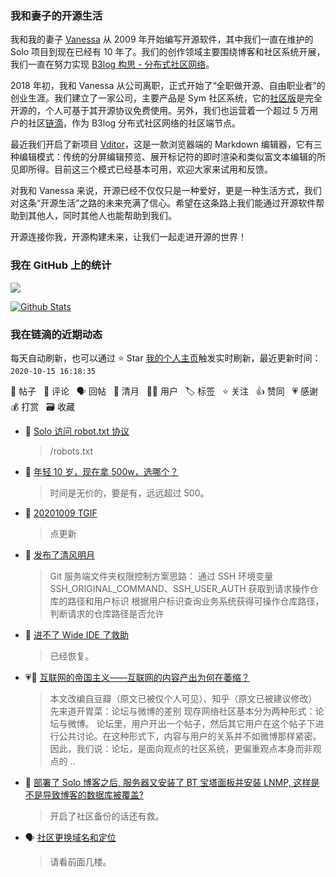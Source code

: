 ### 我和妻子的开源生活

我和我的妻子 [Vanessa](https://github.com/Vanessa219) 从 2009 年开始编写开源软件，其中我们一直在维护的 Solo 项目到现在已经有 10 年了。我们的创作领域主要围绕博客和社区系统开展，我们一直在努力实现 [B3log 构思 - 分布式社区网络](https://hacpai.com/article/1546941897596)。

2018 年初，我和 Vanessa 从公司离职，正式开始了“全职做开源、自由职业者”的创业生涯。我们建立了一家公司，主要产品是 Sym 社区系统，它的[社区版](https://github.com/88250/symphony)是完全开源的，个人可基于其开源协议免费使用。另外，我们也运营着一个超过 5 万用户的社区[链滴](https://hacpai.com)，作为 B3log 分布式社区网络的社区端节点。

最近我们开启了新项目 [Vditor](https://github.com/Vanessa219/vditor)，这是一款浏览器端的 Markdown 编辑器，它有三种编辑模式：传统的分屏编辑预览、展开标记符的即时渲染和类似富文本编辑的所见即所得。目前这三个模式已经基本可用，欢迎大家来试用和反馈。

对我和 Vanessa 来说，开源已经不仅仅只是一种爱好，更是一种生活方式，我们对这条“开源生活”之路的未来充满了信心。希望在这条路上我们能通过开源软件帮助到其他人，同时其他人也能帮助到我们。

开源连接你我，开源构建未来，让我们一起走进开源的世界！

### 我在 GitHub 上的统计

<a title="Hits" target="_blank" href="https://github.com/88250/88250"><img src="https://hits.b3log.org/88250/88250.svg"></a>

[![Github Stats](https://github-readme-stats.vercel.app/api?username=88250&show_icons=true)](https://github.com/88250)

<!--events start -->

### 我在链滴的近期动态

每天自动刷新，也可以通过 ⭐️ Star [我的个人主页](https://github.com/88250/88250)触发实时刷新，最近更新时间：`2020-10-15 16:18:35`

📝 帖子 &nbsp; 💬 评论 &nbsp; 🗣 回帖 &nbsp; 🌙 清月 &nbsp; 👨‍💻 用户 &nbsp; 🏷️ 标签 &nbsp; ⭐️ 关注 &nbsp; 👍 赞同 &nbsp; 💗 感谢 &nbsp; 💰 打赏 &nbsp; 🗃 收藏

* 💬 [Solo 访问 robot.txt 协议](https://ld246.com/article/1602725550750/comment/1602731650764#comments)

  > /robots.txt
* 💬 [年轻 10 岁，现在拿 500w，选哪个？](https://ld246.com/article/1602644302627/comment/1602648358802#comments)

  > 时间是无价的，要是有，远远超过 500。
* 💬 [20201009 TGIF](https://ld246.com/article/1602205570822/comment/1602644109001#comments)

  > 点更新
* 🌙 [发布了清风明月](https://ld246.com/member/88250/breezemoons/1602634744258)

  > Git 服务端文件夹权限控制方案思路： 通过 SSH 环境变量 SSH_ORIGINAL_COMMAND、SSH_USER_AUTH 获取到请求操作仓库的路径和用户标识 根据用户标识查询业务系统获得可操作仓库路径，判断请求的仓库路径是否允许
* 💬 [进不了 Wide IDE 了救助](https://ld246.com/article/1602577729265/comment/1602597468645#comments)

  > 已经恢复。
* 💗📝 [互联网的帝国主义——互联网的内容产出为何在萎缩？](https://ld246.com/article/1597632238823)

  > 本文改编自豆瓣（原文已被仅个人可见）、知乎（原文已被建议修改） 先来道开胃菜：论坛与微博的差别 现存网络社区基本分为两种形式：论坛与微博。 论坛里，用户开出一个帖子，然后其它用户在这个帖子下进行公共讨论。在这种形式下，内容与用户的关系并不如微博那样紧密。因此，我们说：论坛，是面向观点的社区系统，更偏重观点本身而非观点的 ..
* 💬 [部署了 Solo 博客之后, 服务器又安装了 BT 宝塔面板并安装 LNMP, 这样是不是导致博客的数据库被覆盖?](https://ld246.com/article/1602516218603/comment/1602547809640#comments)

  > 开启了社区备份的话还有救。
* 🗣 [社区更换域名和定位](https://ld246.com/article/1599662780208/comment/1602468980702#comments)

  > 请看前面几楼。


<!--events end -->
